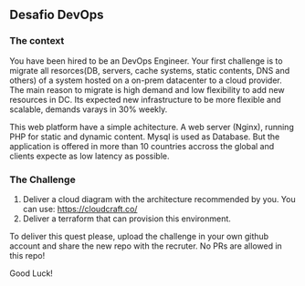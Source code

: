 ## Desafio DevOps

### The context
You have been hired to be an DevOps Engineer. Your first challenge is to migrate all resorces(DB, servers, cache systems, static contents, DNS and others) of a system hosted on a on-prem datacenter to a cloud provider. The main reason to migrate is high demand and low flexibility to add new resources in DC. Its expected new infrastructure to be more flexible and scalable, demands varays in 30% weekly.  

This web platform have a simple achitecture. A web server (Nginx), running PHP for static and dynamic content. Mysql is used as Database. But the application is offered in more than 10 countries accross the global and clients expecte as low latency as possible.

### The Challenge
1. Deliver a cloud diagram with the architecture recommended by you. You can use: https://cloudcraft.co/ 
2. Deliver a terraform that can provision this environment.

To deliver this quest please, upload the challenge in your own github account and share the new repo with the recruter. No PRs are allowed in this repo!

Good Luck!
